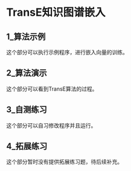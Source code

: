 # TransE知识图谱嵌入

## 1_算法示例
这个部分可以执行示例程序，进行嵌入向量的训练。

## 2_算法演示
这个部分可以看到TransE算法的过程。

## 3_自测练习
这个部分可以自习修改程序并且运行。

## 4_拓展练习
这个部分暂时没有提供拓展练习题，待后续补充。
